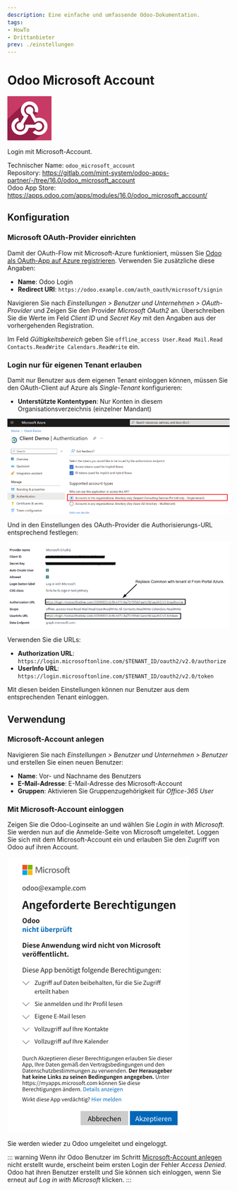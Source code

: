 ```yaml
---
description: Eine einfache und umfassende Odoo-Dokumentation.
tags:
- HowTo
- Drittanbieter
prev: ./einstellungen
---
```

# Odoo Microsoft Account
![](assets/icons_odoo_microsoft_account.png)

Login mit Microsoft-Account.

Technischer Name: `odoo_microsoft_account`\
Repository: <https://gitlab.com/mint-system/odoo-apps-partner/-/tree/16.0/odoo_microsoft_account>\
Odoo App Store: <https://apps.odoo.com/apps/modules/16.0/odoo_microsoft_account/>

## Konfiguration

### Microsoft OAuth-Provider einrichten

Damit der OAuth-Flow mit Microsoft-Azure funktioniert, müssen Sie [Odoo als OAuth-App auf Azure registrieren](Einstellungen%20OAuth.md#Odoo%20als%20OAuth-App%20auf%20Azure%20registrieren). Verwenden Sie zusätzliche diese Angaben:

* **Name**: Odoo Login
* **Redirect URI**: `https://odoo.example.com/auth_oauth/microsoft/signin`

Navigieren Sie nach *Einstellungen > Benutzer und Unternehmen > OAuth-Provider* und Zeigen Sie den Provider *Microsoft OAuth2* an. Überschreiben Sie die Werte im Feld *Client ID* und *Secret Key* mit den Angaben aus der vorhergehenden Registration.

Im Feld *Gültigkeitsbereich* geben Sie `offline_access User.Read Mail.Read Contacts.ReadWrite Calendars.ReadWrite` ein.

### Login nur für eigenen Tenant erlauben

Damit nur Benutzer aus dem eigenen Tenant einloggen können, müssen Sie den OAuth-Client auf Azure als *Single-Tenant* konfigurieren:

* **Unterstützte Kontentypen**: Nur Konten in diesem Organisationsverzeichnis (einzelner Mandant)

![](assets/Odoo%20Microsoft%20Account%20Single%20Tenant.png)

Und in den Einstellungen des OAuth-Provider die Authorisierungs-URL entsprechend festlegen:

![](assets/Odoo%20Microsoft%20Account%20URL.png)

Verwenden Sie die URLs:

* **Authorization URL**: `https://login.microsoftonline.com/$TENANT_ID/oauth2/v2.0/authorize`
* **UserInfo URL**: `https://login.microsoftonline.com/$TENANT_ID/oauth2/v2.0/token`

Mit diesen beiden Einstellungen können nur Benutzer aus dem entsprechenden Tenant einloggen.

## Verwendung

### Microsoft-Account anlegen

Navigieren Sie nach *Einstellungen > Benutzer und Unternehmen > Benutzer* und erstellen Sie einen neuen Benutzer:

* **Name**: Vor- und Nachname des Benutzers
* **E-Mail-Adresse**: E-Mail-Adresse des Microsoft-Account
* **Gruppen**: Aktivieren Sie Gruppenzugehörigkeit für *Office-365 User*

### Mit Microsoft-Account einloggen

Zeigen Sie die Odoo-Loginseite an und wählen Sie *Login in with Microsoft*. Sie werden nun auf die Anmelde-Seite von Microsoft umgeleitet. Loggen Sie sich mit dem Microsoft-Account ein und erlauben Sie den Zugriff von Odoo auf ihren Account.

![](assets/Odoo%20Microsoft%20Account%20Permissions.png)

Sie werden wieder zu Odoo umgeleitet und eingeloggt.

::: warning
Wenn ihr Odoo Benutzer im Schritt [Microsoft-Account anlegen](#Microsoft-Account%20anlegen) nicht erstellt wurde, erscheint beim ersten Login der Fehler *Access Denied*. Odoo hat ihren Benutzer erstellt und Sie können sich einloggen, wenn Sie erneut auf *Log in with Microsoft* klicken.
:::